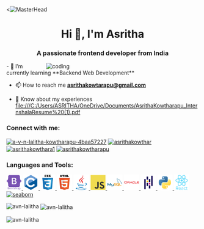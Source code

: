 <![MasterHead](C:\Users\ASRITHA\OneDrive\Documents\webdev.GIF)
<h1 align="center">Hi 👋, I'm Asritha</h1>
<h3 align="center">A passionate frontend developer from India</h3>
<img align="right" alt="coding" width="400" src="https://cdn.dribbble.com/users/4055494/screenshots/15215756/media/d2b66c4ca0192aa26d103448b3d1518b.gif">
- 🌱 I’m currently learning **Backend Web Development**

- 📫 How to reach me **asrithakowtarapu@gmail.com**

- 📄 Know about my experiences [file:///C:/Users/ASRITHA/OneDrive/Documents/AsrithaKowtharapu_InternshalaResume%20(1).pdf](file:///C:/Users/ASRITHA/OneDrive/Documents/AsrithaKowtharapu_InternshalaResume%20(1).pdf)

<h3 align="left">Connect with me:</h3>
<p align="left">
<a href="https://linkedin.com/in/a-v-n-lalitha-kowtharapu-4baa57227" target="blank"><img align="center" src="https://raw.githubusercontent.com/rahuldkjain/github-profile-readme-generator/master/src/images/icons/Social/linked-in-alt.svg" alt="a-v-n-lalitha-kowtharapu-4baa57227" height="30" width="40" /></a>
<a href="https://www.codechef.com/users/asrithakowthar" target="blank"><img align="center" src="https://cdn.jsdelivr.net/npm/simple-icons@3.1.0/icons/codechef.svg" alt="asrithakowthar" height="30" width="40" /></a>
<a href="https://www.hackerrank.com/asrithakowthara1" target="blank"><img align="center" src="https://raw.githubusercontent.com/rahuldkjain/github-profile-readme-generator/master/src/images/icons/Social/hackerrank.svg" alt="asrithakowthara1" height="30" width="40" /></a>
<a href="https://www.leetcode.com/asrithakowtharapu" target="blank"><img align="center" src="https://raw.githubusercontent.com/rahuldkjain/github-profile-readme-generator/master/src/images/icons/Social/leet-code.svg" alt="asrithakowtharapu" height="30" width="40" /></a>
</p>

<h3 align="left">Languages and Tools:</h3>
<p align="left"> <a href="https://getbootstrap.com" target="_blank" rel="noreferrer"> <img src="https://raw.githubusercontent.com/devicons/devicon/master/icons/bootstrap/bootstrap-plain-wordmark.svg" alt="bootstrap" width="40" height="40"/> </a> <a href="https://www.cprogramming.com/" target="_blank" rel="noreferrer"> <img src="https://raw.githubusercontent.com/devicons/devicon/master/icons/c/c-original.svg" alt="c" width="40" height="40"/> </a> <a href="https://www.w3schools.com/css/" target="_blank" rel="noreferrer"> <img src="https://raw.githubusercontent.com/devicons/devicon/master/icons/css3/css3-original-wordmark.svg" alt="css3" width="40" height="40"/> </a> <a href="https://www.w3.org/html/" target="_blank" rel="noreferrer"> <img src="https://raw.githubusercontent.com/devicons/devicon/master/icons/html5/html5-original-wordmark.svg" alt="html5" width="40" height="40"/> </a> <a href="https://www.java.com" target="_blank" rel="noreferrer"> <img src="https://raw.githubusercontent.com/devicons/devicon/master/icons/java/java-original.svg" alt="java" width="40" height="40"/> </a> <a href="https://developer.mozilla.org/en-US/docs/Web/JavaScript" target="_blank" rel="noreferrer"> <img src="https://raw.githubusercontent.com/devicons/devicon/master/icons/javascript/javascript-original.svg" alt="javascript" width="40" height="40"/> </a> <a href="https://www.mysql.com/" target="_blank" rel="noreferrer"> <img src="https://raw.githubusercontent.com/devicons/devicon/master/icons/mysql/mysql-original-wordmark.svg" alt="mysql" width="40" height="40"/> </a> <a href="https://www.oracle.com/" target="_blank" rel="noreferrer"> <img src="https://raw.githubusercontent.com/devicons/devicon/master/icons/oracle/oracle-original.svg" alt="oracle" width="40" height="40"/> </a> <a href="https://pandas.pydata.org/" target="_blank" rel="noreferrer"> <img src="https://raw.githubusercontent.com/devicons/devicon/2ae2a900d2f041da66e950e4d48052658d850630/icons/pandas/pandas-original.svg" alt="pandas" width="40" height="40"/> </a> <a href="https://www.python.org" target="_blank" rel="noreferrer"> <img src="https://raw.githubusercontent.com/devicons/devicon/master/icons/python/python-original.svg" alt="python" width="40" height="40"/> </a> <a href="https://reactjs.org/" target="_blank" rel="noreferrer"> <img src="https://raw.githubusercontent.com/devicons/devicon/master/icons/react/react-original-wordmark.svg" alt="react" width="40" height="40"/> </a> <a href="https://seaborn.pydata.org/" target="_blank" rel="noreferrer"> <img src="https://seaborn.pydata.org/_images/logo-mark-lightbg.svg" alt="seaborn" width="40" height="40"/> </a> </p>

<p><img align="left" src="https://github-readme-stats.vercel.app/api/top-langs?username=avn-lalitha&show_icons=true&locale=en&layout=compact" alt="avn-lalitha" /></p>

<p>&nbsp;<img align="center" src="https://github-readme-stats.vercel.app/api?username=avn-lalitha&show_icons=true&locale=en" alt="avn-lalitha" /></p>

<p><img align="center" src="https://github-readme-streak-stats.herokuapp.com/?user=avn-lalitha&" alt="avn-lalitha" /></p>
